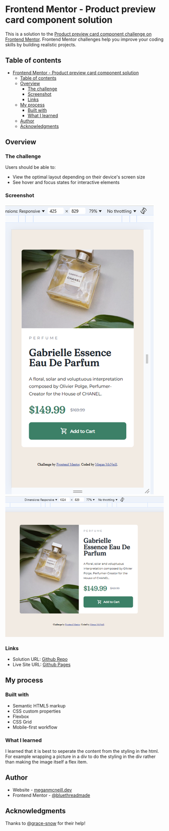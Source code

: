 # Frontend Mentor - Product preview card component solution

This is a solution to the [Product preview card component challenge on Frontend Mentor](https://www.frontendmentor.io/challenges/product-preview-card-component-GO7UmttRfa). Frontend Mentor challenges help you improve your coding skills by building realistic projects. 

## Table of contents

- [Frontend Mentor - Product preview card component solution](#frontend-mentor---product-preview-card-component-solution)
  - [Table of contents](#table-of-contents)
  - [Overview](#overview)
    - [The challenge](#the-challenge)
    - [Screenshot](#screenshot)
    - [Links](#links)
  - [My process](#my-process)
    - [Built with](#built-with)
    - [What I learned](#what-i-learned)
  - [Author](#author)
  - [Acknowledgments](#acknowledgments)

## Overview

### The challenge

Users should be able to:

- View the optimal layout depending on their device's screen size
- See hover and focus states for interactive elements

### Screenshot

![Mobile View](image.png)
![Desktop View](image-1.png)

### Links

- Solution URL: [Github Repo](https://github.com/bluethreadmade/product-card-preview)
- Live Site URL: [Github Pages](hr)

## My process

### Built with

- Semantic HTML5 markup
- CSS custom properties
- Flexbox
- CSS Grid
- Mobile-first workflow

### What I learned

I learned that it is best to seperate the content from the styling in the html. For example wrapping a picture in a div to do the styling in the div rather than making the image itself a flex item.


## Author

- Website - [meganmcneill.dev](https://www.meganmcneill.dev)
- Frontend Mentor - [@bluethreadmade](https://www.frontendmentor.io/profile/bluethreadmade)

## Acknowledgments

Thanks to [@grace-snow](https://github.com/grace-snow) for their help! 
